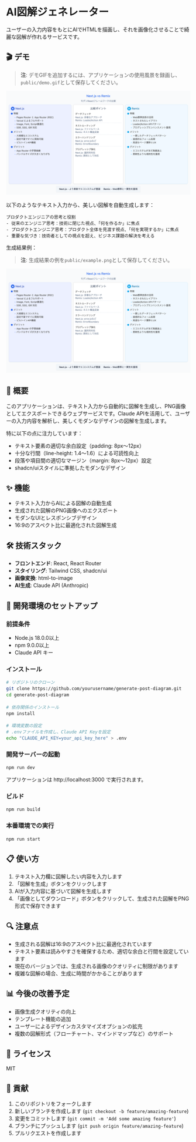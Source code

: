 # AI図解ジェネレーター

ユーザーの入力内容をもとにAIでHTMLを描画し、それを画像化させることで綺麗な図解が作れるサービスです。

## 🎬 デモ

> **注**: デモGIFを追加するには、アプリケーションの使用風景を録画し、`public/demo.gif`として保存してください。

![AI図解ジェネレーターデモ](./public/demo.png)

以下のようなテキスト入力から、美しい図解を自動生成します：

```
プロダクトエンジニアの思考と役割
- 従来のエンジニア思考：技術に閉じた視点、「何を作るか」に焦点
- プロダクトエンジニア思考：プロダクト全体を見渡す視点、「何を実現するか」に焦点
- 重要な気づき：技術者としての視点を超え、ビジネス課題の解決を考える
```

生成結果例：

> **注**: 生成結果の例を`public/example.png`として保存してください。

![生成結果例](./public/demo.png)

## 📝 概要

このアプリケーションは、テキスト入力から自動的に図解を生成し、PNG画像としてエクスポートできるウェブサービスです。Claude APIを活用して、ユーザーの入力内容を解析し、美しくモダンなデザインの図解を生成します。

特に以下の点に注力しています：
- テキスト要素の適切な余白設定（padding: 8px〜12px）
- 十分な行間（line-height: 1.4〜1.6）による可読性向上
- 段落や項目間の適切なマージン（margin: 8px〜12px）設定
- shadcn/uiスタイルに準拠したモダンなデザイン

## ✨ 機能

- テキスト入力からAIによる図解の自動生成
- 生成された図解のPNG画像へのエクスポート
- モダンなUIとレスポンシブデザイン
- 16:9のアスペクト比に最適化された図解生成

## 🛠️ 技術スタック

- **フロントエンド**: React, React Router
- **スタイリング**: Tailwind CSS, shadcn/ui
- **画像変換**: html-to-image
- **AI生成**: Claude API (Anthropic)

## 🚀 開発環境のセットアップ

### 前提条件

- Node.js 18.0.0以上
- npm 9.0.0以上
- Claude API キー

### インストール

```bash
# リポジトリのクローン
git clone https://github.com/yourusername/generate-post-diagram.git
cd generate-post-diagram

# 依存関係のインストール
npm install

# 環境変数の設定
# .envファイルを作成し、Claude API Keyを設定
echo "CLAUDE_API_KEY=your_api_key_here" > .env
```

### 開発サーバーの起動

```bash
npm run dev
```

アプリケーションは http://localhost:3000 で実行されます。

### ビルド

```bash
npm run build
```

### 本番環境での実行

```bash
npm run start
```

## 📋 使い方

1. テキスト入力欄に図解したい内容を入力します
2. 「図解を生成」ボタンをクリックします
3. AIが入力内容に基づいて図解を生成します
4. 「画像としてダウンロード」ボタンをクリックして、生成された図解をPNG形式で保存できます

## 🔍 注意点

- 生成される図解は16:9のアスペクト比に最適化されています
- テキスト要素は読みやすさを確保するため、適切な余白と行間を設定しています
- 現在のバージョンでは、生成される画像のクオリティに制限があります
- 複雑な図解の場合、生成に時間がかかることがあります

## 📊 今後の改善予定

- 画像生成クオリティの向上
- テンプレート機能の追加
- ユーザーによるデザインカスタマイズオプションの拡充
- 複数の図解形式（フローチャート、マインドマップなど）のサポート

## 📄 ライセンス

MIT

## 🤝 貢献

1. このリポジトリをフォークします
2. 新しいブランチを作成します (`git checkout -b feature/amazing-feature`)
3. 変更をコミットします (`git commit -m 'Add some amazing feature'`)
4. ブランチにプッシュします (`git push origin feature/amazing-feature`)
5. プルリクエストを作成します
